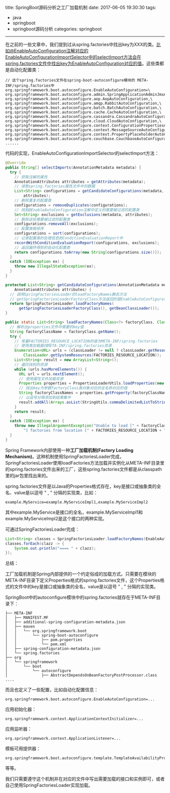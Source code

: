 title: SpringBoot源码分析之工厂加载机制
date: 2017-06-05 19:30:30
tags:
- java
- springboot
- springboot源码分析
categories: springboot

----------------

在之前的一些文章中，我们提到过从spring.factories中找出key为XXX的类。比如@EnableAutoConfiguration注解对应的EnableAutoConfigurationImportSelector中的selectImport方法会在spring.factories文件中找出key为EnableAutoConfiguration对应的值。这些类都是自动化配置类：

    // 这个spring.factories文件在spring-boot-autoconfigure模块的 META-INF/spring.factories中
    org.springframework.boot.autoconfigure.EnableAutoConfiguration=\
    org.springframework.boot.autoconfigure.admin.SpringApplicationAdminJmxAutoConfiguration,\
    org.springframework.boot.autoconfigure.aop.AopAutoConfiguration,\
    org.springframework.boot.autoconfigure.amqp.RabbitAutoConfiguration,\
    org.springframework.boot.autoconfigure.batch.BatchAutoConfiguration,\
    org.springframework.boot.autoconfigure.cache.CacheAutoConfiguration,\
    org.springframework.boot.autoconfigure.cassandra.CassandraAutoConfiguration,\
    org.springframework.boot.autoconfigure.cloud.CloudAutoConfiguration,\
    org.springframework.boot.autoconfigure.context.ConfigurationPropertiesAutoConfiguration,\
    org.springframework.boot.autoconfigure.context.MessageSourceAutoConfiguration,\
    org.springframework.boot.autoconfigure.context.PropertyPlaceholderAutoConfiguration,\
    org.springframework.boot.autoconfigure.couchbase.CouchbaseAutoConfiguration,\
    ......

<!--more-->

代码的实现，EnableAutoConfigurationImportSelector的selectImport方法：

```java
@Override
public String[] selectImports(AnnotationMetadata metadata) {
  try {
    // 获取注解的属性
    AnnotationAttributes attributes = getAttributes(metadata);
    // 读取spring.factories属性文件中的数据
    List<String> configurations = getCandidateConfigurations(metadata,
        attributes);
    // 删除重复的配置类
    configurations = removeDuplicates(configurations);
    // 找到@EnableAutoConfiguration注解中定义的需要被过滤的配置类
    Set<String> exclusions = getExclusions(metadata, attributes);
    // 删除这些需要被过滤的配置类
    configurations.removeAll(exclusions);
    // 配置类做排序
    configurations = sort(configurations);
    // 记录配置类的处理信息到ConditionEvaluationReport中
    recordWithConditionEvaluationReport(configurations, exclusions);
    // 返回最终得到的自动化配置类
    return configurations.toArray(new String[configurations.size()]);
  }
  catch (IOException ex) {
    throw new IllegalStateException(ex);
  }
}

protected List<String> getCandidateConfigurations(AnnotationMetadata metadata,
    AnnotationAttributes attributes) {
  // 调用SpringFactoriesLoader的loadFactoryNames静态方法
  // getSpringFactoriesLoaderFactoryClass方法返回的是EnableAutoConfiguration类对象
  return SpringFactoriesLoader.loadFactoryNames(
      getSpringFactoriesLoaderFactoryClass(), getBeanClassLoader());
}

public static List<String> loadFactoryNames(Class<?> factoryClass, ClassLoader classLoader) {
  // 解析出properties文件中需要的key值
  String factoryClassName = factoryClass.getName();
  try {
    // 常量FACTORIES_RESOURCE_LOCATION的值为META-INF/spring.factories
    // 使用类加载器找META-INF/spring.factories资源
    Enumeration<URL> urls = (classLoader != null ? classLoader.getResources(FACTORIES_RESOURCE_LOCATION) :
        ClassLoader.getSystemResources(FACTORIES_RESOURCE_LOCATION));
    List<String> result = new ArrayList<String>();
    // 遍历找到的资源
    while (urls.hasMoreElements()) {
      URL url = urls.nextElement();
      // 使用属性文件加载资源
      Properties properties = PropertiesLoaderUtils.loadProperties(new UrlResource(url));
      // 找出key为参数factoryClass类对象对应的全名称对应的值
      String factoryClassNames = properties.getProperty(factoryClassName);
      // 以逗号分隔添加到结果集中
      result.addAll(Arrays.asList(StringUtils.commaDelimitedListToStringArray(factoryClassNames)));
    }
    return result;
  }
  catch (IOException ex) {
    throw new IllegalArgumentException("Unable to load [" + factoryClass.getName() +
        "] factories from location [" + FACTORIES_RESOURCE_LOCATION + "]", ex);
  }
}
```

Spring Framework内部使用一种**工厂加载机制(Factory Loading Mechanism)**。这种机制使用SpringFactoriesLoader完成，SpringFactoriesLoader使用loadFactories方法加载并实例化从META-INF目录里的spring.factories文件出来的工厂，这些spring.factories文件都是从classpath里的jar包里找出来的。

spring.factories文件是以Java的Properties格式存在，key是接口或抽象类的全名、value是以逗号 " , " 分隔的实现类，比如：

    example.MyService=example.MyServiceImpl1,example.MyServiceImpl2

其中example.MyService是接口的全名，example.MyServiceImpl1和example.MyServiceImpl2是这个接口的两种实现。

可通过SpringFactoriesLoader完成：

```java
List<String> classes = SpringFactoriesLoader.loadFactoryNames(EnableAutoConfiguration.class, this.getClass().getClassLoader());
classes.forEach(clazz -> {
    System.out.println("==== " + clazz);
});
```

总结：

工厂加载机制是Spring内部提供的一个约定俗成的加载方式。只需要在模块的META-INF目录下定义Properties格式的spring.factories文件，这个Properties格式的文件中的key是接口或抽象类的全名，value是以逗号 " , " 分隔的实现类。

SpringBoot中的autoconfigure模块中的spring.factories就存在于META-INF目录下：

    ├── META-INF
    │   ├── MANIFEST.MF
    │   ├── additional-spring-configuration-metadata.json
    │   ├── maven
    │   │   └── org.springframework.boot
    │   │       └── spring-boot-autoconfigure
    │   │           ├── pom.properties
    │   │           └── pom.xml
    │   ├── spring-configuration-metadata.json
    │   └── spring.factories
    ├── org
    │   └── springframework
    │       └── boot
    │           └── autoconfigure
    │               ├── AbstractDependsOnBeanFactoryPostProcessor.class
    ....

而且也定义了一些配置，比如自动化配置信息：

    org.springframework.boot.autoconfigure.EnableAutoConfiguration=...

应用初始化器：

    org.springframework.context.ApplicationContextInitializer=...

应用监听器：

    org.springframework.context.ApplicationListener=...

模板可用提供器：

    org.springframework.boot.autoconfigure.template.TemplateAvailabilityProvider=...

等等。

我们只需要遵守这个机制并在对应的文件中写出需要加载的接口和实例即可，或者自己使用SpringFactoriesLoader实现加载。
